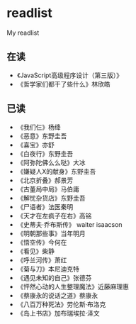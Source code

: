 # readlist
My readlist

## 在读
+ 《JavaScript高级程序设计（第三版）》
+ 《哲学家们都干了些什么》林欣皓
## 已读
+ 《我们仨》杨绛
+ 《恶意》东野圭吾
+ 《喜宝》亦舒
+ 《白夜行》东野圭吾
+ 《阿弥陀佛么么哒》大冰
+ 《嫌疑人X的献身》东野圭吾
+ 《北京折叠》郝景芳
+ 《古董局中局》马伯庸
+ 《解忧杂货店》东野圭吾
+ 《尸语者》法医秦明
+ 《天才在左疯子在右》高铭
+ 《史蒂夫·乔布斯传》 waiter isaacson
+ 《明朝那些事》当年明月
+ 《悟空传》今何在
+ 《看见》柴静
+ 《呼兰河传》萧红
+ 《菊与刀》本尼迪克特
+ 《遇见未知的自己》张德芬
+ 《怦然心动的人生整理魔法》近藤麻理惠
+ 《蔡康永的说话之道》蔡康永
+ 《八百万种死法》劳伦斯·布洛克
+ 《岛上书店》加布瑞埃拉·泽文
